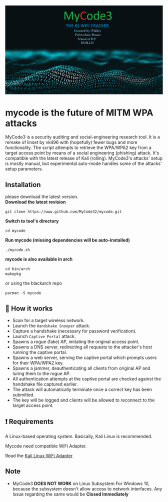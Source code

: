 ![Fuxion logo](https://github.com/MyCode32/mycode/blob/master/logos/logo.jpg)

# mycode is the future of MITM WPA attacks
MyCode3 is a security auditing and social-engineering research tool. It is a remake of linset by vk496 with (hopefully) fewer bugs and more functionality. The script attempts to retrieve the WPA/WPA2 key from a target access point by means of a social engineering (phishing) attack. It's compatible with the latest release of Kali (rolling). MyCode3's attacks' setup is mostly manual, but experimental auto-mode handles some of the attacks' setup parameters.

## Installation
please download the latest version.
<br>
**Download the latest revision**
```
git clone https://www.github.com/MyCode32/mycode.git
```
**Switch to tool's directory**
```
cd mycode 
```
**Run mycode (missing dependencies will be auto-installed)**
```
./mycode.sh
```

**mycode is also available in arch** 
```
cd bin/arch
makepkg
```

or using the blackarch repo
```
pacman -S mycode
```

## :book: How it works
* Scan for a target wireless network.
* Launch the `Handshake Snooper` attack.
* Capture a handshake (necessary for password verification).
* Launch `Captive Portal` attack.
* Spawns a rogue (fake) AP, imitating the original access point.
* Spawns a DNS server, redirecting all requests to the attacker's host running the captive portal.
* Spawns a web server, serving the captive portal which prompts users for their WPA/WPA2 key.
* Spawns a jammer, deauthenticating all clients from original AP and luring them to the rogue AP.
* All authentication attempts at the captive portal are checked against the handshake file captured earlier.
* The attack will automatically terminate once a correct key has been submitted.
* The key will be logged and clients will be allowed to reconnect to the target access point.

## :heavy_exclamation_mark: Requirements

A Linux-based operating system. Basically, Kali Linux is recommended.

Mycode need compatible WiFi Adapter.

Read the [Kali Linux WiFi Adapter](https://hackersgrid.com/2020/02/wifi-adapter-for-kali-linux.html)

## Note
* MyCode3 **DOES NOT WORK** on Linux Subsystem For Windows 10, because the subsystem doesn't allow access to network interfaces. Any Issue regarding the same would be **Closed Immediately**
